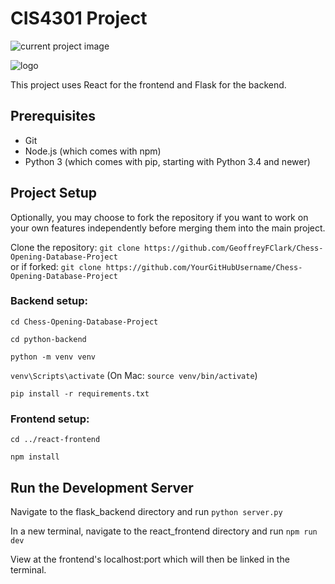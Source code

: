 # CIS4301 Project

![current project image](https://github.com/GeoffreyFClark/CIS4301-Project/assets/97141856/8f3164b5-276e-4644-a34e-fc8448414628)

![logo](https://github.com/GeoffreyFClark/Chess-Opening-Database-Project/blob/main/react-frontend/public/logo.png)

This project uses React for the frontend and Flask for the backend.

## Prerequisites
- Git
- Node.js (which comes with npm)
- Python 3 (which comes with pip, starting with Python 3.4 and newer)

## Project Setup
Optionally, you may choose to fork the repository if you want to work on your own features independently before merging them into the main project.

Clone the repository:
`git clone https://github.com/GeoffreyFClark/Chess-Opening-Database-Project` </br>
or if forked: `git clone https://github.com/YourGitHubUsername/Chess-Opening-Database-Project`

### Backend setup:

`cd Chess-Opening-Database-Project`

`cd python-backend`

`python -m venv venv`

`venv\Scripts\activate` (On Mac: `source venv/bin/activate`)

`pip install -r requirements.txt`

### Frontend setup:

`cd ../react-frontend`

`npm install`

## Run the Development Server

Navigate to the flask_backend directory and run `python server.py`

In a new terminal, navigate to the react_frontend directory and run `npm run dev`

View at the frontend's localhost:port which will then be linked in the terminal.


